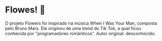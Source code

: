 # Flowes! 🌹
O projeto Flowers foi inspirado na música When I Was Your Man, composta pelo Bruno Mars. Ele originou de uma trend do Tik Tok, a qual ficou conhecida por "programadores românticos". 
Autor original: desconhecido.

